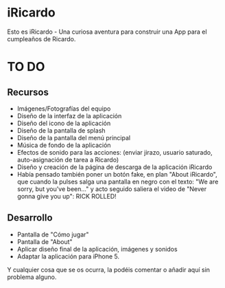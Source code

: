 iRicardo
========

Esto es iRicardo - Una curiosa aventura para construir una App para el cumpleaños de Ricardo.

TO DO
=====

Recursos
--------

- Imágenes/Fotografías del equipo
- Diseño de la interfaz de la aplicación
- Diseño del icono de la aplicación
- Diseño de la pantalla de splash
- Diseño de la pantalla del menú principal
- Música de fondo de la aplicación
- Efectos de sonido para las acciones: (enviar jirazo, usuario saturado, auto-asignación de tarea a Ricardo)
- Diseño y creación de la página de descarga de la aplicación iRicardo
- Había pensado también poner un botón fake, en plan "About iRicardo", que cuando la pulses salga una pantalla en negro con el texto: "We are sorry, but you've been..." y acto seguido saliera el video de "Never gonna give you up": RICK ROLLED!

Desarrollo
----------

- Pantalla de "Cómo jugar"
- Pantalla de "About"
- Aplicar diseño final de la aplicación, imágenes y sonidos
- Adaptar la aplicación para iPhone 5.

Y cualquier cosa que se os ocurra, la podéis comentar o añadir aquí sin problema alguno.

